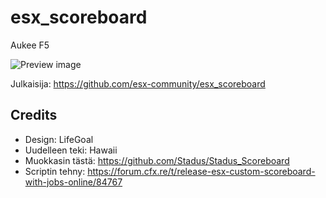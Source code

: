 # esx_scoreboard

Aukee F5

![Preview image](https://i.imgur.com/ilWqcHk.png)

Julkaisija: https://github.com/esx-community/esx_scoreboard

## Credits

* Design: LifeGoal
* Uudelleen teki: Hawaii
* Muokkasin tästä: https://github.com/Stadus/Stadus_Scoreboard
* Scriptin tehny: https://forum.cfx.re/t/release-esx-custom-scoreboard-with-jobs-online/84767
